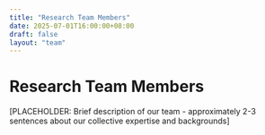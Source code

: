 ```yaml
---
title: "Research Team Members"
date: 2025-07-01T16:00:00+08:00
draft: false
layout: "team"
---
```


# Research Team Members

[PLACEHOLDER: Brief description of our team - approximately 2-3 sentences about our collective expertise and backgrounds]